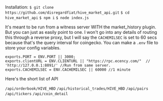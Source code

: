 Installation:
`$ git clone https://github.com/disregardfiat/hive_market_api.git`
`$ cd hive_market_api`
`$ npm i`
`$ node index.js`

It's meant to be run from a witness server WITH the market_history plugin. But you can just as easily point to one. I won't go into any details of routing this through a reverse proxy, but I will say the `CACHEMILSEC` is set to 60 secs because that's the query interval for coingecko. You can make a `.env` file to store your config variables.

```
exports.PORT = ENV.PORT || 3000;
exports.clientURL = ENV.CLIENTURL || "https://rpc.ecency.com/"  // 'http://127.0.0.1:8091/' //Run from same server.
exports.CACHEMILSEC = ENV.CACHEMILSEC || 60000 //1 minute
```

Here's the short list of API

`/api/orderbook/HIVE_HBD`
`/api/historical_trades/HIVE_HBD`
`/api/pairs`
`/api/tickers`
`/api/coin_detail`